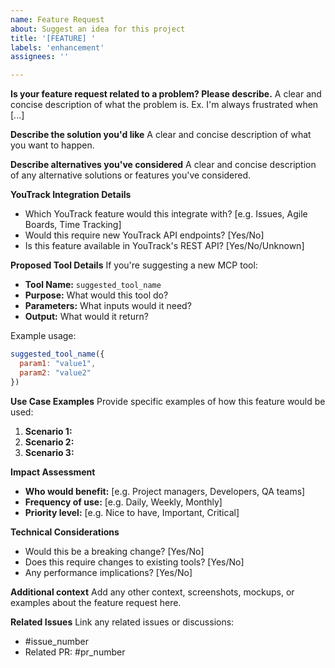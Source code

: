 ```yaml
---
name: Feature Request
about: Suggest an idea for this project
title: '[FEATURE] '
labels: 'enhancement'
assignees: ''

---
```


**Is your feature request related to a problem? Please describe.**
A clear and concise description of what the problem is. Ex. I'm always frustrated when [...]

**Describe the solution you'd like**
A clear and concise description of what you want to happen.

**Describe alternatives you've considered**
A clear and concise description of any alternative solutions or features you've considered.

**YouTrack Integration Details**
- Which YouTrack feature would this integrate with? [e.g. Issues, Agile Boards, Time Tracking]
- Would this require new YouTrack API endpoints? [Yes/No]
- Is this feature available in YouTrack's REST API? [Yes/No/Unknown]

**Proposed Tool Details**
If you're suggesting a new MCP tool:

- **Tool Name:** `suggested_tool_name` <!-- Replace with your proposed tool name -->
- **Purpose:** What would this tool do?
- **Parameters:** What inputs would it need?
- **Output:** What would it return?

Example usage:
```javascript
suggested_tool_name({
  param1: "value1",
  param2: "value2"
})
```

**Use Case Examples**
Provide specific examples of how this feature would be used:

1. **Scenario 1:** <!-- Example: As a project manager, I want to bulk assign issues to sprints -->
2. **Scenario 2:** <!-- Example: As a developer, I want to automatically create issues from failed tests -->
3. **Scenario 3:** <!-- Example: As a QA team, I want to link test cases to specific issues -->

**Impact Assessment**
- **Who would benefit:** [e.g. Project managers, Developers, QA teams]
- **Frequency of use:** [e.g. Daily, Weekly, Monthly]
- **Priority level:** [e.g. Nice to have, Important, Critical]

**Technical Considerations**
- Would this be a breaking change? [Yes/No]
- Does this require changes to existing tools? [Yes/No]
- Any performance implications? [Yes/No]

**Additional context**
Add any other context, screenshots, mockups, or examples about the feature request here.

**Related Issues**
Link any related issues or discussions:
- #issue_number
- Related PR: #pr_number
